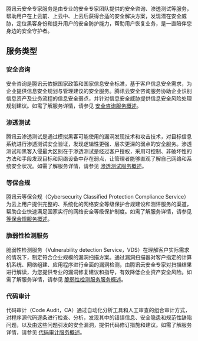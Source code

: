 腾讯云安全专家服务是由专业的安全专家团队提供的安全咨询、渗透测试等服务，帮助用户在上云前、上云中、上云后获得合适的安全解决方案，发现潜在安全威胁，定位黑客身份和提升用户的安全防护能力，帮助用户恢复业务，是一直陪伴您身边的安全守护者。

## 服务类型
### 安全咨询
安全咨询是腾讯云依据国家政策和国家信息安全标准，基于客户信息安全需求，为企业提供信息安全规划与管理建议的安全服务。腾讯云安全咨询服务协助企业识别信息资产及业务流程的信息安全弱点，并针对信息安全威胁提供信息安全风险处理规划建议。如需了解服务详情，请参见 [安全咨询服务概述](/document/product/586/12767)。

### 渗透测试
腾讯云渗透测试是通过模拟黑客可能使用的漏洞发现技术和攻击技术，对目标信息系统进行渗透测试安全验证，发现逻辑性更强、层次更深的弱点的安全服务。渗透测试和黑客入侵最大区别在于渗透测试是经过客户授权，采用可控制、非破坏性的方法和手段发现目标和网络设备中存在弱点，让管理者能够直观了解自己网络和系统安全状况。如需了解服务详情，请参见 [渗透测试服务概述](/document/product/586/12770)。


### 等保合规
腾讯云等保合规（Cybersecurity Classified Protection Compliance Service）为云上用户提供完整的、系统化的网络安全等级保护合规建设和测评服务的渠道，帮助企业快速满足国家实行的网络安全等级保护制度。如需了解服务详情，请参见 [等保合规服务概述](/document/product/586/12788)。

### 脆弱性检测服务
脆弱性检测服务（Vulnerability detection Service，VDS）在理解客户实际需求的情况下，制定符合企业规模的漏洞扫描方案。通过漏洞扫描器对客户指定的计算机系统、网络组建、应用程序进行全面的漏洞检测，由腾讯云安全专家对扫描结果进行解读，为您提供专业的漏洞修复建议和指导，有效降低企业资产安全风险。如需了解服务详情，请参见 [脆弱性检测服务服务概述](https://cloud.tencent.com/document/product/586/19575)。
### 代码审计
代码审计（Code Audit，CA）通过自动化分析工具和人工审查的组合审计方式，对程序源代码逐条进行检查、分析，发现其中的错误信息、安全隐患和规范性缺陷问题，以及由这些问题引发的安全漏洞，提供代码修订措施和建议。如需了解服务详情，请参见 [代码审计服务概述](https://cloud.tencent.com/document/product/586/19580)。
